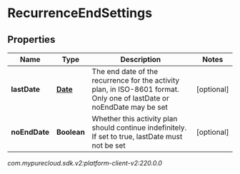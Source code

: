 # RecurrenceEndSettings


## Properties

| Name | Type | Description | Notes |
| ------------ | ------------- | ------------- | ------------- |
| **lastDate** | [**Date**](Date) | The end date of the recurrence for the activity plan, in ISO-8601 format. Only one of lastDate or noEndDate may be set |  [optional] |
| **noEndDate** | **Boolean** | Whether this activity plan should continue indefinitely. If set to true, lastDate must not be set |  [optional] |




_com.mypurecloud.sdk.v2:platform-client-v2:220.0.0_
